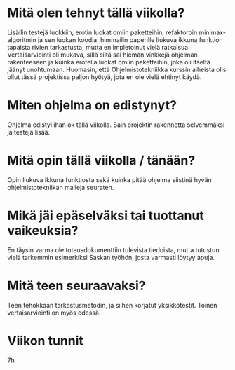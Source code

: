 <h1>Mitä olen tehnyt tällä viikolla?</h1>
Lisäilin testejä luokkiin, erotin luokat omiin paketteihin, refaktoroin minimax-algoritmin ja sen luokan koodia, himmailin paperille liukuva ikkuna funktion tapaista rivien tarkastusta, mutta en impletoinut vielä ratkaisua. </br>
Vertaisarviointi oli mukava, sillä siitä sai hieman vinkkejä ohjelman rakenteeseen ja kuinka erotella luokat omiin paketteihin, joka oli itseltä jäänyt unohtumaan. Huomasin, että Ohjelmistotekniikka kurssin aiheista olisi ollut tässä projektissa paljon hyötyä, jota en ole vielä ehtinyt käydä. 
<h1>Miten ohjelma on edistynyt?</h1>
Ohjelma edistyi ihan ok tällä viikolla. Sain projektin rakennetta selvemmäksi ja testejä lisää.
<h1>Mitä opin tällä viikolla / tänään?</h1>
Opin liukuva ikkuna funktiosta sekä kuinka pitää ohjelma siistinä hyvän ohjelmistotekniikan malleja seuraten.
<h1>Mikä jäi epäselväksi tai tuottanut vaikeuksia?</h1>
En täysin varma ole toteusdokumenttiin tulevista tiedoista, mutta tutustun vielä tarkemmin esimerkiksi Saskan työhön, josta varmasti löytyy apuja. 
<h1>Mitä teen seuraavaksi?</h1>
Teen tehokkaan tarkastusmetodin, ja siihen korjatut yksikkötestit. Toinen vertaisarviointi on myös edessä.
<h1>Viikon tunnit</h1>
7h